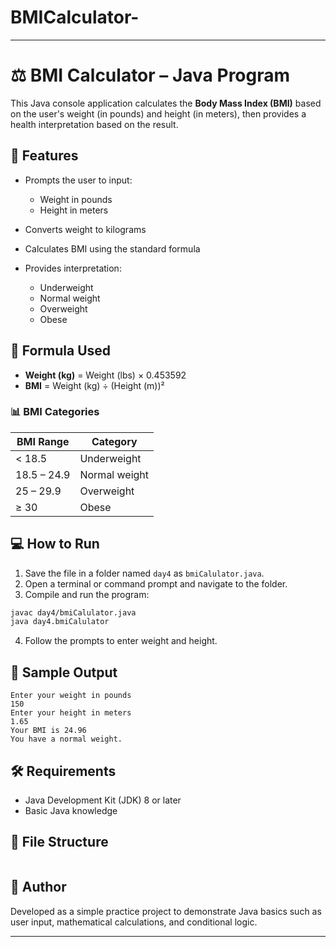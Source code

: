 # BMICalculator-


---

# ⚖️ BMI Calculator – Java Program

This Java console application calculates the **Body Mass Index (BMI)** based on the user's weight (in pounds) and height (in meters), then provides a health interpretation based on the result.

## 📌 Features

* Prompts the user to input:

  * Weight in pounds
  * Height in meters
* Converts weight to kilograms
* Calculates BMI using the standard formula
* Provides interpretation:

  * Underweight
  * Normal weight
  * Overweight
  * Obese

## 🧮 Formula Used

* **Weight (kg)** = Weight (lbs) × 0.453592
* **BMI** = Weight (kg) ÷ (Height (m))²

### 📊 BMI Categories

| BMI Range   | Category      |
| ----------- | ------------- |
| < 18.5      | Underweight   |
| 18.5 – 24.9 | Normal weight |
| 25 – 29.9   | Overweight    |
| ≥ 30        | Obese         |

## 💻 How to Run

1. Save the file in a folder named `day4` as `bmiCalulator.java`.
2. Open a terminal or command prompt and navigate to the folder.
3. Compile and run the program:

```bash
javac day4/bmiCalulator.java
java day4.bmiCalulator
```

4. Follow the prompts to enter weight and height.

## 🧾 Sample Output

```
Enter your weight in pounds
150
Enter your height in meters
1.65
Your BMI is 24.96
You have a normal weight.
```

## 🛠 Requirements

* Java Development Kit (JDK) 8 or later
* Basic Java knowledge

## 📁 File Structure

```

```

## 🧠 Author

Developed as a simple practice project to demonstrate Java basics such as user input, mathematical calculations, and conditional logic.

---

